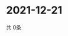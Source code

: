 # 2021-12-21
  共 0条

  <!-- BEGIN -->
  <!-- 最后更新时间Tue Dec 21 2021 06:06:23 GMT+0000 (Coordinated Universal Time) -->
  
  <!-- END -->
  
  